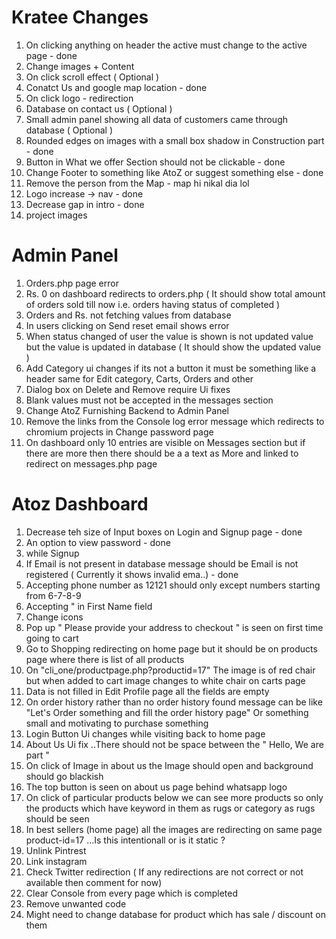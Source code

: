 # Kratee Changes 

1. On clicking anything on header the active must change to the active page - done
2. Change images + Content
3. On click scroll effect ( Optional )
4. Conatct Us and google map location - done
5. On click logo - redirection 
6. Database on contact us ( Optional )
7. Small admin panel showing all data of customers came through database ( Optional )
8. Rounded edges on images with a small box shadow in Construction part - done
9. Button in What we offer Section should not be clickable - done
10. Change Footer to something like AtoZ or suggest something else - done
11. Remove the person from the Map - map hi nikal dia lol
14. Logo increase -> nav - done
15. Decrease gap in intro - done
16. project images

# Admin Panel 
1. Orders.php page error
2. Rs. 0 on dashboard redirects to orders.php ( It should show total amount of orders sold till now i.e. orders having status of completed )
3. Orders and Rs. not fetching values from database
4. In users clicking on Send reset email shows error
5. When status changed of user the value is shown is not updated value but the value is updated in database ( It should show the updated value )
6. Add Category ui changes if its not a button it must be something like a header same for Edit category, Carts, Orders and other
7. Dialog box on Delete and Remove require Ui fixes
8. Blank values must not be accepted in the messages section
9. Change AtoZ Furnishing Backend to Admin Panel
10. Remove the links from the Console log error message which redirects to chromium projects in Change password page
11. On dashboard only 10 entries are visible on Messages section but if there are more then there should be a a text as More and linked to redirect on messages.php page

# Atoz Dashboard
1. Decrease teh size of Input boxes on Login and Signup page - done
2. An option to view password - done
3. while Signup
4. If Email is not present in database message should be Email is not registered ( Currently it shows invalid ema..) - done
5. Accepting phone number as 12121 should only except numbers starting from 6-7-8-9 
6. Accepting " in First Name field
7. Change icons
8. Pop up " Please provide your address to checkout " is seen on first time going to cart 
9. Go to Shopping redirecting on home page but it should be on products page where there is list of all products
10. On "cli_one/productpage.php?productid=17" The image is of red chair but when added to cart image changes to white chair on carts page
11. Data is not filled in Edit Profile page all the fields are empty 
12. On order history rather than no order history found message can be like "Let's Order something and fill the order history page" Or something small and motivating to purchase something
13. Login Button Ui changes while visiting back to home page
14. About Us Ui fix ..There should not be space between the " Hello, We are part "
15. On click of Image in about us the Image should open and background should go blackish 
16. The top button is seen on about us page behind whatsapp logo 
17. On click of particular products below we can see more products so only the products which have keyword in them as rugs or category as rugs should be seen 
18. In best sellers (home page) all the images are redirecting on same page product-id=17 ...Is this intentionall or is it static ?
19. Unlink Pintrest
20. Link instagram
21. Check Twitter redirection ( If any redirections are not correct or not available then comment for now)
22. Clear Console from every page which is completed
23. Remove unwanted code
24. Might need to change database for product which has sale / discount on them